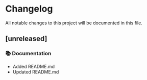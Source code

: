 # Changelog

All notable changes to this project will be documented in this file.

## [unreleased]

### 📚 Documentation

- Added README.md
- Updated README.md

<!-- generated by git-cliff -->
